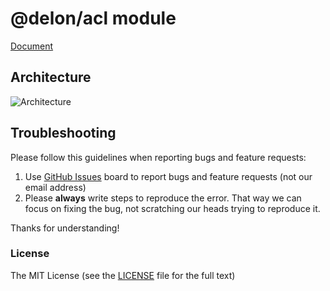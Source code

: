 # @delon/acl module

[Document](http://ng-alain.com/acl)

## Architecture

![Architecture](https://github.com/cipchk/delon/blob/master/_screenshot/architecture.png)

## Troubleshooting

Please follow this guidelines when reporting bugs and feature requests:

1. Use [GitHub Issues](https://github.com/cipchk/delon/issues) board to report bugs and feature requests (not our email address)
2. Please **always** write steps to reproduce the error. That way we can focus on fixing the bug, not scratching our heads trying to reproduce it.

Thanks for understanding!

### License

The MIT License (see the [LICENSE](https://github.com/cipchk/delon/blob/master/LICENSE) file for the full text)
